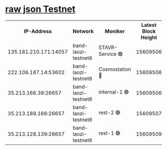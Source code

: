 
[raw json Testnet](https://rpc-check.bandt.stavr.tech/bandt/rpcbandt_result.json)
=

<table><tr><th>IP-Address</th><th>Network</th><th>Moniker</th><th>Latest Block Height</th><th>Earliest Block Height</th><th>Catching Up</th><th>Tx Index</th><th>Voting Power</th><th>Scan Time</th></tr><tr><td>135.181.210.171:14057</td><td>band-laozi-testnet6</td><td>STAVR-Service 🟢</td><td>15609506</td><td>15322501</td><td>False</td><td>on</td><td>0</td><td>2024-02-07T03:29:16.076974807UTC</td></tr><tr><td>222.106.187.14:53602</td><td>band-laozi-testnet6</td><td>Cosmostation 🔴</td><td>15609506</td><td>15423001</td><td>False</td><td>on</td><td>2203623</td><td>2024-02-07T03:29:17.527691846UTC</td></tr><tr><td>35.213.166.39:26657</td><td>band-laozi-testnet6</td><td>internal-1 🟢</td><td>15609506</td><td>15509506</td><td>False</td><td>on</td><td>0</td><td>2024-02-07T03:29:18.495574308UTC</td></tr><tr><td>35.213.189.166:26657</td><td>band-laozi-testnet6</td><td>rest-2 🟢</td><td>15609507</td><td>15509507</td><td>False</td><td>on</td><td>0</td><td>2024-02-07T03:29:19.365703865UTC</td></tr><tr><td>35.213.128.139:26657</td><td>band-laozi-testnet6</td><td>rest-1 🟢</td><td>15609509</td><td>15509509</td><td>False</td><td>on</td><td>0</td><td>2024-02-07T03:29:24.399603579UTC</td></tr></table>

